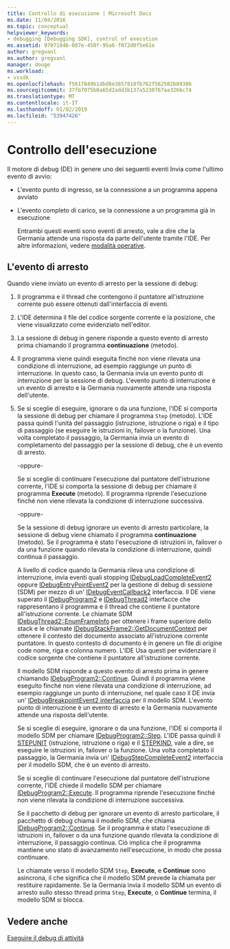 ```yaml
---
title: Controllo di esecuzione | Microsoft Docs
ms.date: 11/04/2016
ms.topic: conceptual
helpviewer_keywords:
- debugging [Debugging SDK], control of execution
ms.assetid: 97071846-007e-450f-95a6-f072d0f5e61e
author: gregvanl
ms.author: gregvanl
manager: douge
ms.workload:
- vssdk
ms.openlocfilehash: f5617849b1dbd8e3857818fb762f562502b89386
ms.sourcegitcommit: 37fb7075b0a65d2add3b137a5230767aa3266c74
ms.translationtype: MT
ms.contentlocale: it-IT
ms.lasthandoff: 01/02/2019
ms.locfileid: "53947426"
---
```

# <a name="control-of-execution"></a>Controllo dell'esecuzione
Il motore di debug (DE) in genere uno dei seguenti eventi Invia come l'ultimo evento di avvio:  
  
- L'evento punto di ingresso, se la connessione a un programma appena avviato  
  
- L'evento completo di carico, se la connessione a un programma già in esecuzione  
  
  Entrambi questi eventi sono eventi di arresto, vale a dire che la Germania attende una risposta da parte dell'utente tramite l'IDE. Per altre informazioni, vedere [modalità operative](../../extensibility/debugger/operational-modes.md).  
  
## <a name="stopping-event"></a>L'evento di arresto  
 Quando viene inviato un evento di arresto per la sessione di debug:  
  
1. Il programma e il thread che contengono il puntatore all'istruzione corrente può essere ottenuti dall'interfaccia di eventi.  
  
2. L'IDE determina il file del codice sorgente corrente e la posizione, che viene visualizzato come evidenziato nell'editor.  
  
3. La sessione di debug in genere risponde a questo evento di arresto prima chiamando il programma **continuazione** (metodo).  
  
4. Il programma viene quindi eseguita finché non viene rilevata una condizione di interruzione, ad esempio raggiunge un punto di interruzione. In questo caso, la Germania invia un evento punto di interruzione per la sessione di debug. L'evento punto di interruzione è un evento di arresto e la Germania nuovamente attende una risposta dell'utente.  
  
5. Se si sceglie di eseguire, ignorare o da una funzione, l'IDE si comporta la sessione di debug per chiamare il programma `Step` (metodo). L'IDE passa quindi l'unità del passaggio (istruzione, istruzione o riga) e il tipo di passaggio (se eseguire le istruzioni in, failover o la funzione). Una volta completato il passaggio, la Germania invia un evento di completamento del passaggio per la sessione di debug, che è un evento di arresto.  
  
    -oppure-  
  
    Se si sceglie di continuare l'esecuzione dal puntatore dell'istruzione corrente, l'IDE si comporta la sessione di debug per chiamare il programma **Execute** (metodo). Il programma riprende l'esecuzione finché non viene rilevata la condizione di interruzione successiva.  
  
    -oppure-  
  
    Se la sessione di debug ignorare un evento di arresto particolare, la sessione di debug viene chiamato il programma **continuazione** (metodo). Se il programma è stato l'esecuzione di istruzioni in, failover o da una funzione quando rilevata la condizione di interruzione, quindi continua il passaggio.  
  
   A livello di codice quando la Germania rileva una condizione di interruzione, invia eventi quali stopping [IDebugLoadCompleteEvent2](../../extensibility/debugger/reference/idebugloadcompleteevent2.md) oppure [IDebugEntryPointEvent2](../../extensibility/debugger/reference/idebugentrypointevent2.md) per la gestione di debug di sessione (SDM) per mezzo di un' [IDebugEventCallback2](../../extensibility/debugger/reference/idebugeventcallback2.md) interfaccia. Il DE viene superato il [IDebugProgram2](../../extensibility/debugger/reference/idebugprogram2.md) e [IDebugThread2](../../extensibility/debugger/reference/idebugthread2.md) interfacce che rappresentano il programma e il thread che contiene il puntatore all'istruzione corrente. Le chiamate SDM [IDebugThread2::EnumFrameInfo](../../extensibility/debugger/reference/idebugthread2-enumframeinfo.md) per ottenere i frame superiore dello stack e le chiamate [IDebugStackFrame2::GetDocumentContext](../../extensibility/debugger/reference/idebugstackframe2-getdocumentcontext.md) per ottenere il contesto del documento associato all'istruzione corrente puntatore. In questo contesto di documento è in genere un file di origine code nome, riga e colonna numero. L'IDE Usa questi per evidenziare il codice sorgente che contiene il puntatore all'istruzione corrente.  
  
   Il modello SDM risponde a questo evento di arresto prima in genere chiamando [IDebugProgram2::Continue](../../extensibility/debugger/reference/idebugprogram2-continue.md). Quindi il programma viene eseguito finché non viene rilevata una condizione di interruzione, ad esempio raggiunge un punto di interruzione, nel quale caso il DE invia un' [IDebugBreakpointEvent2 interfaccia](../../extensibility/debugger/reference/idebugbreakpointevent2.md) per il modello SDM. L'evento punto di interruzione è un evento di arresto e la Germania nuovamente attende una risposta dell'utente.  
  
   Se si sceglie di eseguire, ignorare o da una funzione, l'IDE si comporta il modello SDM per chiamare [IDebugProgram2::Step](../../extensibility/debugger/reference/idebugprogram2-step.md). L'IDE passa quindi il [STEPUNIT](../../extensibility/debugger/reference/stepunit.md) (istruzione, istruzione o riga) e il [STEPKIND](../../extensibility/debugger/reference/stepkind.md), vale a dire, se eseguire le istruzioni in, failover o la funzione. Una volta completato il passaggio, la Germania invia un' [IDebugStepCompleteEvent2](../../extensibility/debugger/reference/idebugstepcompleteevent2.md) interfaccia per il modello SDM, che è un evento di arresto.  
  
   Se si sceglie di continuare l'esecuzione dal puntatore dell'istruzione corrente, l'IDE chiede il modello SDM per chiamare [IDebugProgram2::Execute](../../extensibility/debugger/reference/idebugprogram2-execute.md). Il programma riprende l'esecuzione finché non viene rilevata la condizione di interruzione successiva.  
  
   Se il pacchetto di debug per ignorare un evento di arresto particolare, il pacchetto di debug chiama il modello SDM, che chiama [IDebugProgram2::Continue](../../extensibility/debugger/reference/idebugprogram2-continue.md). Se il programma è stato l'esecuzione di istruzioni in, failover o da una funzione quando rilevata la condizione di interruzione, il passaggio continua. Ciò implica che il programma mantiene uno stato di avanzamento nell'esecuzione, in modo che possa continuare.  
  
   Le chiamate verso il modello SDM `Step`, **Execute**, e **Continue** sono asincrona, il che significa che il modello SDM prevede la chiamata per restituire rapidamente. Se la Germania invia il modello SDM un evento di arresto sullo stesso thread prima `Step`, **Execute**, o **Continue** termina, il modello SDM si blocca.  
  
## <a name="see-also"></a>Vedere anche  
 [Eseguire il debug di attività](../../extensibility/debugger/debugging-tasks.md)